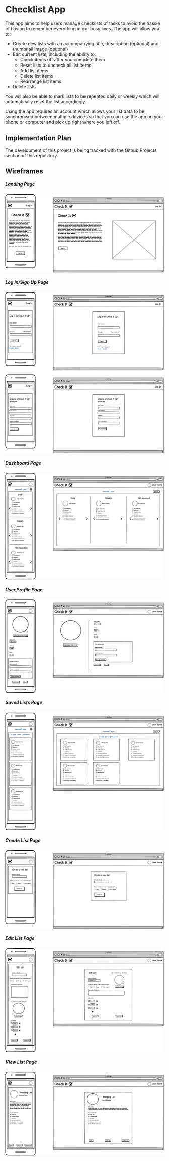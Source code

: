 # Checklist App

This app aims to help users manage checklists of tasks to avoid the hassle of having to remember everything in our busy lives. The app will allow you to:
- Create new lists with an accompanying title, description (optional) and thumbnail image (optional)
- Edit current lists, including the ability to:
    - Check items off after you complete them
    - Reset lists to uncheck all list items
    - Add list items
    - Delete list items
    - Rearrange list items
- Delete lists

You will also be able to mark lists to be repeated daily or weekly which will automatically reset the list accordingly.

Using the app requires an account which allows your list data to be synchronised between multiple devices so that you can use the app on your phone or computer and pick up right where you left off.

## Implementation Plan

The development of this project is being tracked with the Github Projects section of this repository.

## Wireframes

##### Landing Page
![Landing Page Wireframe](docs/wireframes/landing_page.png)

##### Log In/Sign Up Page
![Log In/Sign Up Page Wireframe](docs/wireframes/login_signup_page.png)

##### Dashboard Page
![Dashboard Page Wireframe](docs/wireframes/dashboard_page.png)

##### User Profile Page
![User Profile Page Wireframe](docs/wireframes/user_profile_page.png)

##### Saved Lists Page
![Saved Lists Page Wireframe](docs/wireframes/saved_lists_page.png)

##### Create List Page
![Create List Page Wireframe](docs/wireframes/create_list_page.png)

##### Edit List Page
![Edit List Page Wireframe](docs/wireframes/edit_list_page.png)

##### View List Page
![View List Page Wireframe](docs/wireframes/view_list_page.png)